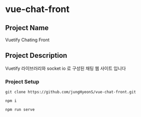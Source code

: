 # vue-chat-front

## Project Name
Vuetify Chating Front

## Project Description
Vuetify 라이브러리와 socket io 로 구성된 채팅 웹 사이트 입니다

### Project Setup
```
git clone https://github.com/jungHyeonS/vue-chat-front.git
```
```
npm i
```

```
npm run serve
```
